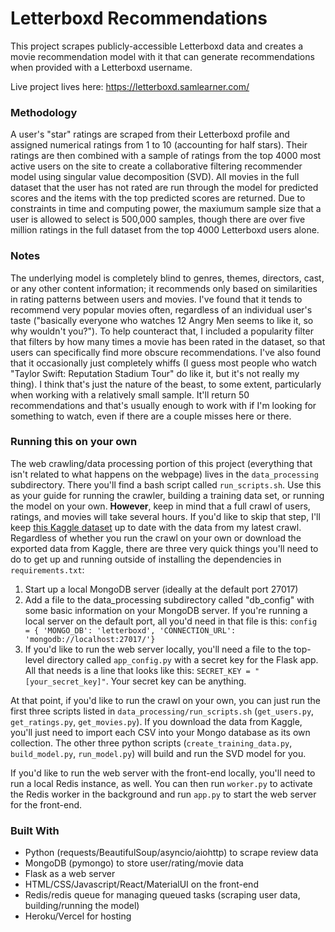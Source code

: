 # Letterboxd Recommendations

This project scrapes publicly-accessible Letterboxd data and creates a movie recommendation model with it that can generate recommendations when provided with a Letterboxd username.

Live project lives here: https://letterboxd.samlearner.com/

### Methodology

A user's "star" ratings are scraped from their Letterboxd profile and assigned numerical ratings from 1 to 10 (accounting for half stars). Their ratings are then combined with a sample of ratings from the top 4000 most active users on the site to create a collaborative filtering recommender model using singular value decomposition (SVD). All movies in the full dataset that the user has not rated are run through the model for predicted scores and the items with the top predicted scores are returned. Due to constraints in time and computing power, the maxiumum sample size that a user is allowed to select is 500,000 samples, though there are over five million ratings in the full dataset from the top 4000 Letterboxd users alone.

### Notes

The underlying model is completely blind to genres, themes, directors, cast, or any other content information; it recommends only based on similarities in rating patterns between users and movies. I've found that it tends to recommend very popular movies often, regardless of an individual user's taste ("basically everyone who watches 12 Angry Men seems to like it, so why wouldn't you?"). To help counteract that, I included a popularity filter that filters by how many times a movie has been rated in the dataset, so that users can specifically find more obscure recommendations. I've also found that it occasionally just completely whiffs (I guess most people who watch "Taylor Swift: Reputation Stadium Tour" do like it, but it's not really my thing). I think that's just the nature of the beast, to some extent, particularly when working with a relatively small sample. It'll return 50 recommendations and that's usually enough to work with if I'm looking for something to watch, even if there are a couple misses here or there.

### Running this on your own

The web crawling/data processing portion of this project (everything that isn't related to what happens on the webpage) lives in the `data_processing` subdirectory. There you'll find a bash script called `run_scripts.sh`. Use this as your guide for running the crawler, building a training data set, or running the model on your own. **However**, keep in mind that a full crawl of users, ratings, and movies will take several hours. If you'd like to skip that step, I'll keep [this Kaggle dataset](https://www.kaggle.com/samlearner/letterboxd-movie-ratings-data) up to date with the data from my latest crawl. Regardless of whether you run the crawl on your own or download the exported data from Kaggle, there are three very quick things you'll need to do to get up and running outside of installing the dependencies in `requirements.txt`:

1. Start up a local MongoDB server (ideally at the default port 27017)
2. Add a file to the data_processing subdirectory called "db_config" with some basic information on your MongoDB server. If you're running a local server on the default port, all you'd need in that file is this: `config = { 'MONGO_DB': 'letterboxd', 'CONNECTION_URL': 'mongodb://localhost:27017/'}`
3. If you'd like to run the web server locally, you'll need a file to the top-level directory called `app_config.py` with a secret key for the Flask app. All that needs is a line that looks like this: `SECRET_KEY = "[your_secret_key]"`. Your secret key can be anything.

At that point, if you'd like to run the crawl on your own, you can just run the first three scripts listed in `data_processing/run_scripts.sh` (`get_users.py`, `get_ratings.py`, `get_movies.py`). If you download the data from Kaggle, you'll just need to import each CSV into your Mongo database as its own collection. The other three python scripts (`create_training_data.py`, `build_model.py`, `run_model.py`) will build and run the SVD model for you.

If you'd like to run the web server with the front-end locally, you'll need to run a local Redis instance, as well. You can then run `worker.py` to activate the Redis worker in the background and run `app.py` to start the web server for the front-end.


### Built With
* Python (requests/BeautifulSoup/asyncio/aiohttp) to scrape review data
* MongoDB (pymongo) to store user/rating/movie data
* Flask as a web server
* HTML/CSS/Javascript/React/MaterialUI on the front-end
* Redis/redis queue for managing queued tasks (scraping user data, building/running the model)
* Heroku/Vercel for hosting
